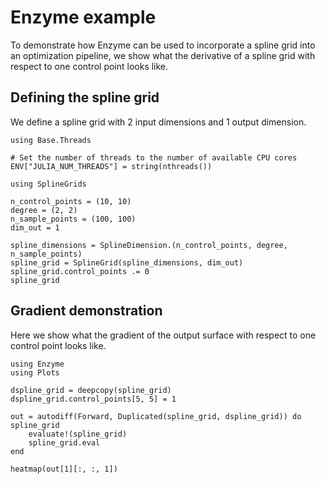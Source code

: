 # Enzyme example

To demonstrate how Enzyme can be used to incorporate a spline grid into an optimization pipeline, we show what the derivative of a spline grid with respect to one control point looks like.

## Defining the spline grid

We define a spline grid with 2 input dimensions and 1 output dimension.

```@setup tutorial
using Base.Threads

# Set the number of threads to the number of available CPU cores
ENV["JULIA_NUM_THREADS"] = string(nthreads())
```

```@example tutorial
using SplineGrids

n_control_points = (10, 10)
degree = (2, 2)
n_sample_points = (100, 100)
dim_out = 1

spline_dimensions = SplineDimension.(n_control_points, degree, n_sample_points)
spline_grid = SplineGrid(spline_dimensions, dim_out)
spline_grid.control_points .= 0
spline_grid
```

## Gradient demonstration

Here we show what the gradient of the output surface with respect to one control point looks like. 

```@example tutorial
using Enzyme
using Plots

dspline_grid = deepcopy(spline_grid)
dspline_grid.control_points[5, 5] = 1

out = autodiff(Forward, Duplicated(spline_grid, dspline_grid)) do spline_grid
    evaluate!(spline_grid)
    spline_grid.eval
end

heatmap(out[1][:, :, 1])
```